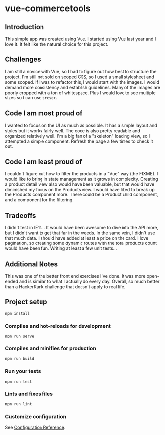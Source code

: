 # vue-commercetools

## Introduction
This simple app was created using Vue.
I started using Vue last year and I love it.
It felt like the natural choice for this project.

## Challenges
I am still a novice with Vue, so I had to figure out how best to structure the project.
I'm still not sold on scoped CSS, so I used a small stylesheet and some scoped.
If I was to refactor this, I would start with the images.
I would demand more consistency and establish guidelines.
Many of the images are poorly cropped with a ton of whitespace.
Plus I would love to see multiple sizes so I can use `srcset`.

## Code I am most proud of
I wanted to focus on the UI as much as possible.
It has a simple layout and styles but it works fairly well.
The code is also pretty readable and organized relatively well.
I'm a big fan of a "skeleton" loading view, so I attempted a simple component.
Refresh the page a few times to check it out.

## Code I am least proud of
I couldn't figure out how to filter the products in a "Vue" way (the FIXME).
I would like to bring in state management as it grows in complexity.
Creating a product detail view also would have been valuable, but that would have diminished my focus on the Products view.
I would have liked to break up the Products component more.
There could be a Product child component, and a component for the filtering.

## Tradeoffs
I didn't test in IE11...
It would have been awesome to dive into the API more, but I didn't want to get that far in the weeds.
In the same vein, I didn't use that much data. I should have added at least a price on the card.
I love pagination, so creating some dynamic routes with the total products count would have been fun.
Writing at least a few unit tests...

## Additional Notes
This was one of the better front end exercises I've done.
It was more open-ended and is similar to what I actually do every day.
Overall, so much better than a HackerRank challenge that doesn't apply to real life.

## Project setup
```
npm install
```

### Compiles and hot-reloads for development
```
npm run serve
```

### Compiles and minifies for production
```
npm run build
```

### Run your tests
```
npm run test
```

### Lints and fixes files
```
npm run lint
```

### Customize configuration
See [Configuration Reference](https://cli.vuejs.org/config/).
